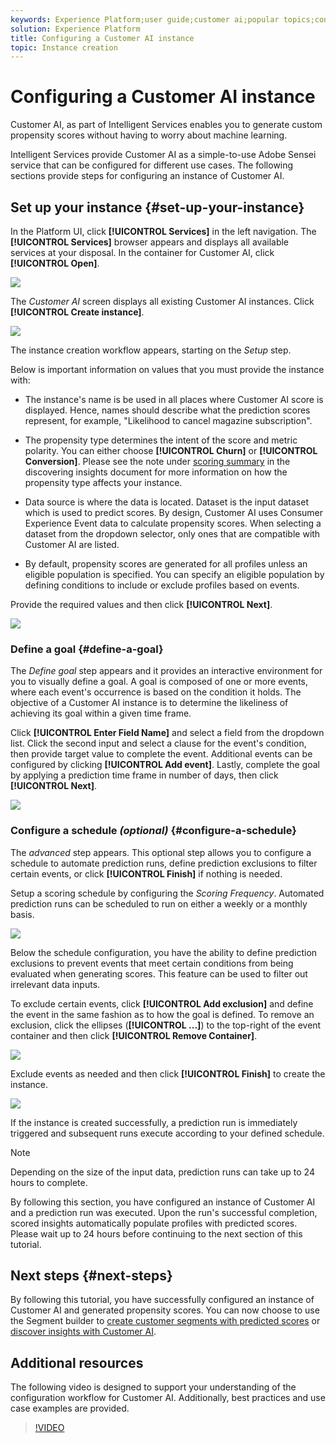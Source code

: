 ```yaml
---
keywords: Experience Platform;user guide;customer ai;popular topics;configure instance;create instance;
solution: Experience Platform
title: Configuring a Customer AI instance
topic: Instance creation
---
```


# Configuring a Customer AI instance

Customer AI, as part of Intelligent Services enables you to generate custom propensity scores without having to worry about machine learning.

Intelligent Services provide Customer AI as a simple-to-use Adobe Sensei service that can be configured for different use cases. The following sections provide steps for configuring an instance of Customer AI.

## Set up your instance {#set-up-your-instance}

In the Platform UI, click **[!UICONTROL Services]** in the left navigation. The **[!UICONTROL Services]** browser appears and displays all available services at your disposal. In the container for Customer AI, click **[!UICONTROL Open]**.

![](../images/user-guide/navigate-to-service.png)

The *Customer AI* screen displays all existing Customer AI instances. Click **[!UICONTROL Create instance]**.

![](../images/user-guide/dashboard.png)

The instance creation workflow appears, starting on the *Setup* step.

Below is important information on values that you must provide the instance with:

*   The instance's name is be used in all places where Customer AI score is displayed. Hence, names should describe what the prediction scores represent, for example, "Likelihood to cancel magazine subscription".

*   The propensity type determines the intent of the score and metric polarity. You can either choose **[!UICONTROL Churn]** or **[!UICONTROL Conversion]**. Please see the note under [scoring summary](./discover-insights.md#scoring-summary) in the discovering insights document for more information on how the propensity type affects your instance.

*   Data source is where the data is located. Dataset is the input dataset which is used to predict scores. By design, Customer AI uses Consumer Experience Event data to calculate propensity scores. When selecting a dataset from the dropdown selector, only ones that are compatible with Customer AI are listed.

*   By default, propensity scores are generated for all profiles unless an eligible population is specified. You can specify an eligible population by defining conditions to include or exclude profiles based on events.

Provide the required values and then click **[!UICONTROL Next]**.

![](../images/user-guide/setup.png)

### Define a goal {#define-a-goal}

The *Define goal* step appears and it provides an interactive environment for you to visually define a goal. A goal is composed of one or more events, where each event's occurrence is based on the condition it holds. The objective of a Customer AI instance is to determine the likeliness of achieving its goal within a given time frame.

Click **[!UICONTROL Enter Field Name]** and select a field from the dropdown list. Click the second input and select a clause for the event's condition, then provide target value to complete the event. Additional events can be configured by clicking **[!UICONTROL Add event]**. Lastly, complete the goal by applying a prediction time frame in number of days, then click **[!UICONTROL Next]**.

![](../images/user-guide/goal.png)

### Configure a schedule *(optional)* {#configure-a-schedule}

The *advanced* step appears. This optional step allows you to configure a schedule to automate prediction runs, define prediction exclusions to filter certain events, or click **[!UICONTROL Finish]** if nothing is needed. 

Setup a scoring schedule by configuring the *Scoring Frequency*. Automated prediction runs can be scheduled to run on either a weekly or a monthly basis.

![](../images/user-guide/schedule.png)

Below the schedule configuration, you have the ability to define prediction exclusions to prevent events that meet certain conditions from being evaluated when generating scores. This feature can be used to filter out irrelevant data inputs.

To exclude certain events, click **[!UICONTROL Add exclusion]** and define the event in the same fashion as to how the goal is defined. To remove an exclusion, click the ellipses (**[!UICONTROL ...]**) to the top-right of the event container and then click **[!UICONTROL Remove Container]**.

![](../images/user-guide/exclusion.png)

Exclude events as needed and then click **[!UICONTROL Finish]** to create the instance.

![](../images/user-guide/advanced.png)

If the instance is created successfully, a prediction run is immediately triggered and subsequent runs execute according to your defined schedule.

>[!NOTE]
>
>Depending on the size of the input data, prediction runs can take up to 24 hours to complete.

By following this section, you have configured an instance of Customer AI and a prediction run was executed. Upon the run's successful completion, scored insights automatically populate profiles with predicted scores. Please wait up to 24 hours before continuing to the next section of this tutorial.

## Next steps {#next-steps}

By following this tutorial, you have successfully configured an instance of Customer AI and generated propensity scores. You can now choose to use the Segment builder to [create customer segments with predicted scores](./create-segment.md) or [discover insights with Customer AI](./discover-insights.md).

## Additional resources

The following video is designed to support your understanding of the configuration workflow for Customer AI. Additionally, best practices and use case examples are provided.

>[!VIDEO](https://video.tv.adobe.com/v/32665?learn=on&quality=12)

